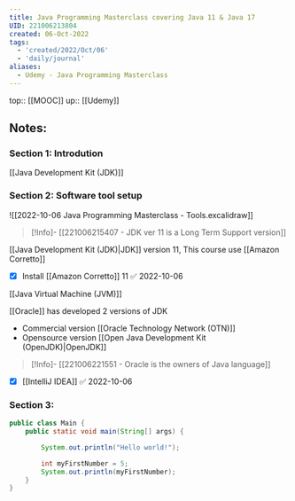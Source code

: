 ```yaml
---
title: Java Programming Masterclass covering Java 11 & Java 17
UID: 221006213804
created: 06-Oct-2022
tags:
  - 'created/2022/Oct/06'
  - 'daily/journal'
aliases:
  - Udemy - Java Programming Masterclass
---
```

top:: [[MOOC]]
up:: [[Udemy]]

## Notes:
### Section 1: Introdution
[[Java Development Kit (JDK)]]

### Section 2: Software tool setup

![[2022-10-06 Java Programming Masterclass - Tools.excalidraw]]

> [!Info]-
> [[221006215407 - JDK ver 11 is a Long Term Support version]]

 [[Java Development Kit (JDK)|JDK]] version 11, This course use [[Amazon Corretto]]
- [x] Install [[Amazon Corretto]] 11 ✅ 2022-10-06

[[Java Virtual Machine (JVM)]]

[[Oracle]] has developed 2 versions of JDK
- Commercial version [[Oracle Technology Network (OTN)]]
- Opensource version [[Open Java Development Kit (OpenJDK)|OpenJDK]]

> [!Info]-
> [[221006221551 - Oracle is the owners of Java language]]

- [x] [[IntelliJ IDEA]] ✅ 2022-10-06


### Section 3:

```java
public class Main {  
    public static void main(String[] args) {  

        System.out.println("Hello world!");  

        int myFirstNumber = 5;  
        System.out.println(myFirstNumber);  
    }  
}
```